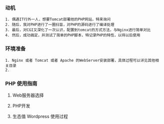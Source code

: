 
### 动机
    1. 偶遇IT行外一人，想要Tomcat部署他的PHP网站，特来询问
    2. 随后，我对PHP进行了一圈扫盲，对PHP的源码进行了编译处理
    3. 最后，对CGI又深化了一次认识，配置到tomcat的方式方法，与Nginx进行简单对比
    4. 然后，成功搞定，并测试了简单的PHP脚本，特记录PHP的特性，以待以后使用

### 环境准备
    1. Nginx 或者 Tomcat 或者 Apache 的WebServer安装部署，具体过程可以详见其他相关目录
    2. 

### PHP 使用指南

1. Web服务器选择

2. PHP开发
   
3. 生态值 Wordpress 使用过程